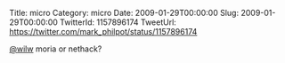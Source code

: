 Title: micro
Category: micro
Date: 2009-01-29T00:00:00
Slug: 2009-01-29T00:00:00
TwitterId: 1157896174
TweetUrl: https://twitter.com/mark_philpot/status/1157896174

[@wilw](https://twitter.com/wilw) moria or nethack?